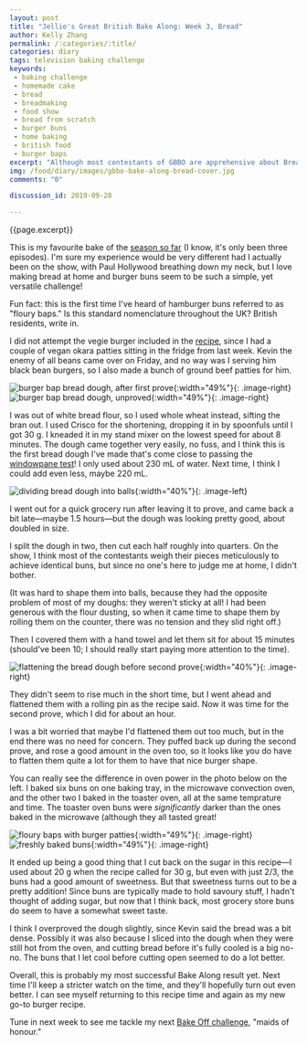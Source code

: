 ```yaml
---
layout: post
title: "Jellie's Great British Bake Along: Week 3, Bread"
author: Kelly Zhang
permalink: /:categories/:title/
categories: diary
tags: television baking challenge
keywords:
 - baking challenge
 - homemade cake
 - bread
 - breadmaking
 - food show
 - bread from scratch
 - burger buns
 - home baking
 - british food
 - burger baps
excerpt: "Although most contestants of GBBO are apprehensive about Bread Week, this is probably the week I was most excited to bake along to. Not that I'm a good bread baker—I just love eating bread!"
img: /food/diary/images/gbbo-bake-along-bread-cover.jpg
comments: "0"

discussion_id: 2019-09-28

---
```


{{page.excerpt}}

This is my favourite bake of the [season so far](/food/diary/jellies-great-british-bake-along-2019) (I know, it's only been three episodes). I'm sure my experience would be very different had I actually been on the show, with Paul Hollywood breathing down my neck, but I love making bread at home and burger buns seem to be such a simple, yet versatile challenge!

Fun fact: this is the first time I've heard of hamburger buns referred to as "floury baps." Is this standard nomenclature throughout the UK? British residents, write in.

I did not attempt the vegie burger included in the [recipe](https://thegreatbritishbakeoff.co.uk/recipes/all/paul-hollywoods-floury-baps-veggie-burgers/), since I had a couple of vegan okara patties sitting in the fridge from last week. Kevin the enemy of all beans came over on Friday, and no way was I serving him black bean burgers, so I also made a bunch of ground beef patties for him.

![burger bap bread dough, after first prove](/food/diary/images/gbbo-bake-along-bread-2.jpg){:width="49%"}{: .image-right} ![burger bap bread dough, unproved](/food/diary/images/gbbo-bake-along-bread-1.jpg){:width="49%"}{: .image-right}

I was out of white bread flour, so I used whole wheat instead, sifting the bran out. I used Crisco for the shortening, dropping it in by spoonfuls until I got 30 g. I kneaded it in my stand mixer on the lowest speed for about 8 minutes. The dough came together very easily, no fuss, and I think this is the first bread dough I've made that's come close to passing the [windowpane test](http://www.thefreshloaf.com/node/26723/my-dough-never-passes-windowpane-tests-what-wrong)! I only used about 230 mL of water. Next time, I think I could add even less, maybe 220 mL.

![dividing bread dough into balls](/food/diary/images/gbbo-bake-along-bread-3.jpg){:width="40%"}{: .image-left}

I went out for a quick grocery run after leaving it to prove, and came back a bit late—maybe 1.5 hours—but the dough was looking pretty good, about doubled in size.

I split the dough in two, then cut each half roughly into quarters. On the show, I think most of the contestants weigh their pieces meticulously to achieve identical buns, but since no one's here to judge me at home, I didn't bother.

(It was hard to shape them into balls, because they had the opposite problem of most of my doughs: they weren't sticky at all! I had been generous with the flour dusting, so when it came time to shape them by rolling them on the counter, there was no tension and they slid right off.)

Then I covered them with a hand towel and let them sit for about 15 minutes (should've been 10; I should really start paying more attention to the time).

![flattening the bread dough before second prove](/food/diary/images/gbbo-bake-along-bread-4.jpg){:width="40%"}{: .image-right}

They didn't seem to rise much in the short time, but I went ahead and flattened them with a rolling pin as the recipe said. Now it was time for the second prove, which I did for about an hour.

I was a bit worried that maybe I'd flattened them out too much, but in the end there was no need for concern. They puffed back up during the second prove, and rose a good amount in the oven too, so it looks like you do have to flatten them quite a lot for them to have that nice burger shape.

You can really see the difference in oven power in the photo below on the left. I baked six buns on one baking tray, in the microwave convection oven, and the other two I baked in the toaster oven, all at the same temprature and time. The toaster oven buns were *significantly* darker than the ones baked in the microwave (although they all tasted great!

![floury baps with burger patties](/food/diary/images/gbbo-bake-along-bread-6.jpg){:width="49%"}{: .image-right} ![freshly baked buns](/food/diary/images/gbbo-bake-along-bread-5.jpg){:width="49%"}{: .image-right}

It ended up being a good thing that I cut back on the sugar in this recipe—I used about 20 g when the recipe called for 30 g, but even with just 2/3, the buns had a good amount of sweetness. But that sweetness turns out to be a pretty addition! Since buns are typically made to hold savoury stuff, I hadn't thought of adding sugar, but now that I think back, most grocery store buns do seem to have a somewhat sweet taste.

I think I overproved the dough slightly, since Kevin said the bread was a bit dense. Possibly it was also because I sliced into the dough when they were still hot from the oven, and cutting bread before it's fully cooled is a big no-no. The buns that I let cool before cutting open seemed to do a lot better.

Overall, this is probably my most successful Bake Along result yet. Next time I'll keep a stricter watch on the time, and they'll hopefully turn out even better. I can see myself returning to this recipe time and again as my new go-to burger recipe.

Tune in next week to see me tackle my next [Bake Off challenge](/food/diary/jellies-great-british-bake-along-2019/#episode-4-dairy), "maids of honour."
